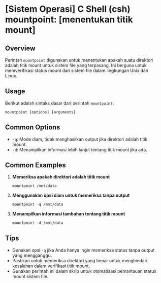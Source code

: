 # [Sistem Operasi] C Shell (csh) mountpoint: [menentukan titik mount]

## Overview
Perintah `mountpoint` digunakan untuk menentukan apakah suatu direktori adalah titik mount untuk sistem file yang terpasang. Ini berguna untuk memverifikasi status mount dari sistem file dalam lingkungan Unix dan Linux.

## Usage
Berikut adalah sintaks dasar dari perintah `mountpoint`:

```
mountpoint [options] [arguments]
```

## Common Options
- `-q`: Mode diam, tidak menghasilkan output jika direktori adalah titik mount.
- `-d`: Menampilkan informasi lebih lanjut tentang titik mount jika ada.

## Common Examples

1. **Memeriksa apakah direktori adalah titik mount**
   ```csh
   mountpoint /mnt/data
   ```

2. **Menggunakan opsi diam untuk memeriksa tanpa output**
   ```csh
   mountpoint -q /mnt/data
   ```

3. **Menampilkan informasi tambahan tentang titik mount**
   ```csh
   mountpoint -d /mnt/data
   ```

## Tips
- Gunakan opsi `-q` jika Anda hanya ingin memeriksa status tanpa output yang mengganggu.
- Pastikan untuk memeriksa direktori yang benar untuk menghindari kesalahan dalam verifikasi titik mount.
- Gunakan perintah ini dalam skrip untuk otomatisasi pemantauan status mount sistem file.